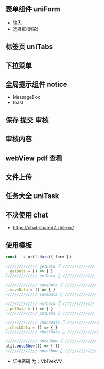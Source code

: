 <!-- 2312021033446114 -->
## 表单组件 uniForm
- 输入
- 选择框(滑轮)

## 标签页 uniTabs

## 下拉菜单

## 全局提示组件 notice
- MessageBox
- toast

## 保存 提交 审核

## 审核内容

## webView pdf 查看

## 文件上传

## 任务大全 uniTask

## 不决使用 chat
- https://chat-shared2.zhile.io/

## 使用模板
```js
const _ = util.data({ form })

////////////// getData 👇 //////////////
_.getData = () => { }
////////////// getData 👆 //////////////

////////////// saveData 👇 //////////////
_.saveData = () => { }
////////////// saveData 👆 //////////////

////////////// putData 👇 //////////////
_.putData = () => { }
////////////// putData 👆 //////////////

////////////// checkData 👇 //////////////
_.checkData = () => { }
////////////// checkData 👆 //////////////

////////////// onceShow 👇 //////////////
util.onceShow(() => { })
////////////// onceShow 👆 //////////////
```
- 证书密码
为：Vb1VekVV